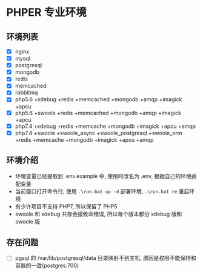 # PHPER 专业环境

## 环境列表

- [x] nginx
- [x] mysql
- [x] postgresql
- [x] mongodb
- [x] redis
- [x] memcached
- [x] rabbitmq
- [x] php5.6 +xdebug +redis +memcached +mongodb +amqp +imagick +apcu
- [x] php5.6 +swoole +redis +memcached +mongodb +amqp +imagick +apcu
- [x] php7.4 +xdebug +redis +memcache +mongodb +imagick +apcu +amqp
- [x] php7.4 +swoole +swoole_async +swoole_postgresql +swoole_orm +redis +memcache +mongodb +imagick +apcu +amqp

## 环境介绍

- 环境变量已经提取到 .env.example 中, 使用时改名为 .env, 根据自己的环境适配变量
- 当前窗口打开命令行, 使用 `.\run.bat up -d` 部署环境, `.\run.bat re` 重启环境
- 有少许项目不支持 PHP7, 所以保留了 PHP5
- swoole 和 xdebug 共存会报致命错误, 所以每个版本都分 xdebug 版和 swoole 版

## 存在问题

- [ ] pgsql 的 /var/lib/postgresql/data 目录映射不到主机, 原因是权限不能保持和容器的一致(postgres:700)
